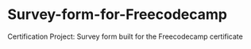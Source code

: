 # Survey-form-for-Freecodecamp
Certification Project: Survey form built for the Freecodecamp certificate
